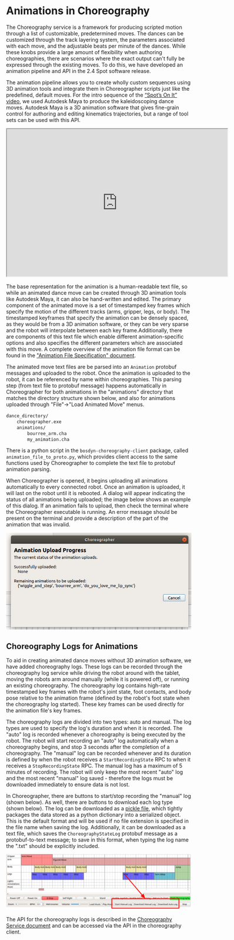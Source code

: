 <!--
Copyright (c) 2021 Boston Dynamics, Inc.  All rights reserved.

Downloading, reproducing, distributing or otherwise using the SDK Software
is subject to the terms and conditions of the Boston Dynamics Software
Development Kit License (20191101-BDSDK-SL).
-->


# Animations in Choreography

The Choreography service is a framework for producing scripted motion through a list of customizable, predetermined moves. The dances can be customized through the track layering system, the parameters associated with each move, and the adjustable beats per minute of the dances. While these knobs provide a large amount of flexibility when authoring choreographies, there are scenarios where the exact output can't fully be expressed through the existing moves. To do this, we have developed an animation pipeline and API in the 2.4 Spot software release.

The animation pipeline allows you to create wholly custom sequences using 3D animation tools and integrate them in Choreographer scripts just like the predefined, default moves. For the intro sequence of the [“Spot’s On It” video](https://www.youtube.com/watch?v=7atZfX85nd4), we used Autodesk Maya to produce the kaleidoscoping dance moves. Autodesk Maya is a 3D animation software that gives fine-grain control for authoring and editing kinematics trajectories, but a range of tool sets can be used with this API.

<iframe width="600" height="400" allow="autoplay"
src="https://www.youtube.com/embed/7atZfX85nd4">
</iframe>

The base representation for the animation is a human-readable text file, so while an animated dance move can be created through 3D animation tools like Autodesk Maya, it can also be hand-written and edited. The primary component of the animated move is a set of timestamped key frames which specify the motion of the different tracks (arms, gripper, legs, or body). The timestamped keyframes that specify the animation can be densely spaced, as they would be from a 3D animation software, or they can be very sparse and the robot will interpolate between each key frame.Additionally, there are components of this text file which enable different animation-specific options and also specifies the different parameters which are associated with this move. A complete overview of the animation file format can be found in the ["Animation File Specification" document](animation_file_specification.md).

The animated move text files are be parsed into an `Animation` protobuf messages and uploaded to the robot. Once the animation is uploaded to the robot, it can be referenced by name within choreographies. This parsing step (from text file to protobuf message) happens automatically in Choreographer for both animations in the "animations" directory that matches the directory structure shown below, and also for animations uploaded through "File"->"Load Animated Move" menus.

```
dance_directory/
	choreographer.exe
	animations/
		bourree_arm.cha
		my_animation.cha
```

There is a python script in the `bosdyn-choreography-client` package, called `animation_file_to_proto.py`, which provides client access to the same functions used by Choreographer to complete the text file to protobuf animation parsing.

When Choreographer is opened, it begins uploading all animations automatically to every connected robot. Once an animation is uploaded, it will last on the robot until it is rebooted. A dialog will appear indicating the status of all animations being uploaded; the image below shows an example of this dialog. If an animation fails to upload, then check the terminal where the Choreographer executable is running. An error message should be present on the terminal and provide a description of the part of the animation that was invalid.

![Animation Upload Dialog](images/animation_upload_dialog.png)

## Choreography Logs for Animations

To aid in creating animated dance moves without 3D animation software, we have added choreography logs. These logs can be recorded through the choreography log service while driving the robot around with the tablet, moving the robots arm around manually (while it is powered off), or running an existing choreography. The choreography log contains high-rate timestamped key frames with the robot's joint state, foot contacts, and body pose relative to the animation frame (defined by the robot's foot state when the choreography log started). These key frames can be used directly for the animation file's key frames.

The choreography logs are divided into two types: auto and manual. The log types are used to specify the log's duration and when it is recorded. The "auto" log is recorded whenever a choreography is being executed by the robot. The robot will start recording an "auto" log automatically when a choreography begins, and stop 3 seconds after the completion of a choreography. The "manual" log can be recorded whenever and its duration is defined by when the robot receives a `StartRecordingState` RPC to when it receives a `StopRecordingState` RPC. The manual log has a maximum of 5 minutes of recording. The robot will only keep the most recent "auto" log and the most recent "manual" log saved - therefore the logs must be downloaded immediately to ensure data is not lost.

In Choreographer, there are buttons to start/stop recording the "manual" log (shown below). As well, there are buttons to download each log type (shown below). The log can be downloaded as a [pickle file](https://docs.python.org/3/library/pickle.html), which tightly packages the data stored as a python dictionary into a serialized object. This is the default format and will be used if no file extension is specified in the file name when saving the log. Additionally, it can be downloaded as a text file, which saves the `ChoreographyStateLog` protobuf message as a protobuf-to-text message; to save in this format, when typing the log name the ".txt" should be explicitly included.

![Choreographer Log Buttons](images/log_buttons.png)

The API for the choreography logs is described in the [Choreography Service document](choreography_service.md) and can be accessed via the API in the choreography client.